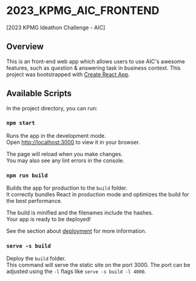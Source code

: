 # 2023_KPMG_AIC_FRONTEND

[2023 KPMG Ideathon Challenge - AIC]

## Overview

This is an front-end web app which allows users to use AIC's awesome features, such as question & answering task in business context. This project was bootstrapped with [Create React App](https://github.com/facebook/create-react-app).

## Available Scripts

In the project directory, you can run:

### `npm start`

Runs the app in the development mode.\
Open [http://localhost:3000](http://localhost:3000) to view it in your browser.

The page will reload when you make changes.\
You may also see any lint errors in the console.

### `npm run build`

Builds the app for production to the `build` folder.\
It correctly bundles React in production mode and optimizes the build for the best performance.

The build is minified and the filenames include the hashes.\
Your app is ready to be deployed!

See the section about [deployment](https://facebook.github.io/create-react-app/docs/deployment) for more information.

### `serve -s build`

Deploy the `build` folder.\
This command will serve the static site on the port 3000. The port can be adjusted using the `-l` flags like `serve -s build -l 4000`.
